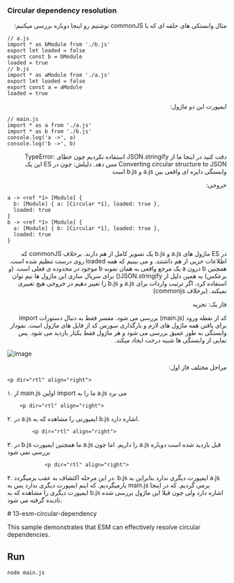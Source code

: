### Circular dependency resolution

<p dir="rtl" align="right">
مثال وابستکی های حلقه ای که با commonJS نوشتیم رو اینجا دوباره بررسی میکنیم:
</p>

```
// a.js
import * as bModule from './b.js'
export let loaded = false
export const b = bModule
loaded = true
// b.js
import * as aModule from './a.js'
export let loaded = false
export const a = aModule
loaded = true
```
<p dir="rtl" align="right">
ایمپورت این دو ماژول:
</p>

```
// main.js
import * as a from './a.js'
import * as b from './b.js'
console.log('a ->', a)
console.log('b ->', b)
```

<p dir="rtl" align="right">
دقت کنید در اینجا ما از JSON.stringify استفاده نکردیم چون خطای TypeError: Converting circular structure to JSON مس دهد. دلیلش: چون در ES این یک وابستگی دایره ای واقعی بین a.js و b.js است
</p>

<p dir="rtl" align="right">
خروجی:
</p>

```
a -> <ref *1> [Module] {
  b: [Module] { a: [Circular *1], loaded: true },
  loaded: true
}
b -> <ref *1> [Module] {
  a: [Module] { b: [Circular *1], loaded: true },
  loaded: true
}
```

<p dir="rtl" align="right">
در ES ماژول های a.js و b.js یک تصویر کامل از هم دارند. برخلاف commonJS که اطلاعات جزیی از هم داشتند. و می بینیم که همه loaded روی درست تنظیم شده است. همچنین b  درون a یک مرجع واقعی به همان نمونه b موجود در محدوده ی فعلی است. (و برعکس) به همین دلیل از JSON.stringify() برای سریال سازی این ماژول ها نیم توان استفاده کرد. اگر ترتیب واردات برای a.js و b.js را تغییر دهیم در خروجی هیچ تغییری نمیکند. (برخلاف commonjs)
</p>

<p dir="rtl" align="right">
فاز یک: تجزیه
</p>

  <p dir="rtl" align="right">
کد از نقطه ورود (main.js) بررسی می شود. مفسر فقط به دنبال دستورات import برای یافتن همه ماژول های لازم و بارگذاری سورس کد از فایل های ماژول است. نمودار وابستگی به طور عمیق بررسی می شود و هر ماژول فقط یکبار بازدید می شود. پس نمایی از وابستگی ها شبیه درخت ایجاد میکند. 
</p>

![image](https://user-images.githubusercontent.com/45192069/133125766-cba97fa9-d056-4413-a7c4-e46da46a80d1.png)

  <p dir="rtl" align="right">
مراحل مختلف فاز اول:
 </p>
 
    <p dir="rtl" align="right">
 ۱. از main.js اولین import ما را به a.js می برد
 </p>
 
        <p dir="rtl" align="right">
 ۲. در a.js ایمپورتی را مشاهده که به b.js اشاره دارد.
 </p>
 
            <p dir="rtl" align="right">
 ۳. در b.js ما همچنین ایمپورت a.js را داریم. اما چون a.js قبل بازدید شده است دوباره بررسی نمی شود
 </p>
 
                <p dir="rtl" align="right">
 ۴. در این مرحله اکتشاف به عقب برمیگردد. b.js ایمپورت دیگری ندارد بنابراین به a.js بارمیگردیم. که اینم ایمپورت دیگری ندارد پس به main.js برمی گردیم. که در اینجا ایمپورت دیگری را مشاهده که به b.js اشاره دارد ولی چون قبلا این ماژول بررسی شده نادیده گرفته می شود. 
  </p>
# 13-esm-circular-dependency

This sample demonstrates that ESM can effectively resolve circular dependencies.

## Run

```bash
node main.js
```
